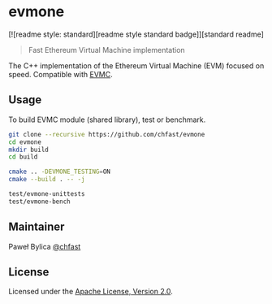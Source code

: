 # evmone

[![readme style: standard][readme style standard badge]][standard readme]

> Fast Ethereum Virtual Machine implementation

The C++ implementation of the Ethereum Virtual Machine  (EVM) focused on speed.
Compatible with [EVMC].

## Usage

To build EVMC module (shared library), test or benchmark.

```bash
git clone --recursive https://github.com/chfast/evmone
cd evmone
mkdir build
cd build

cmake .. -DEVMONE_TESTING=ON
cmake --build . -- -j

test/evmone-unittests
test/evmone-bench
```

## Maintainer

Paweł Bylica [@chfast]

## License

Licensed under the [Apache License, Version 2.0].


[@chfast]: https://github.com/chfast
[Apache License, Version 2.0]: LICENSE
[EVMC]: https://github.com/ethereum/evmc
